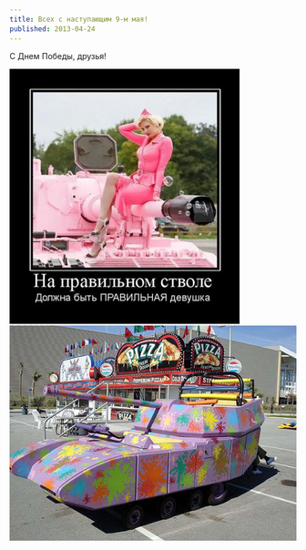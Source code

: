 ```yaml
---
title: Всех с наступающим 9-м мая!
published: 2013-04-24
---
```


С Днем Победы, друзья!

![](/content/0a9e0017c519bd0b01ace34d87218b06.jpg)
![](/content/tank.jpg)
